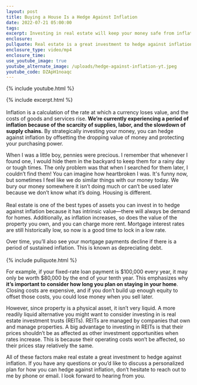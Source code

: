 ```yaml
---
layout: post
title: Buying a House Is a Hedge Against Inflation
date: 2022-07-21 05:00:00
tags:
excerpt: Investing in real estate will keep your money safe from inflation.
enclosure:
pullquote: Real estate is a great investment to hedge against inflation.
enclosure_type: video/mp4
enclosure_time:
use_youtube_image: true
youtube_alternate_image: /uploads/hedge-against-inflation-yt.jpeg
youtube_code: DZApH1noaqc
---
```

{% include youtube.html %}

{% include excerpt.html %}<br><br>Inflation is a calculation of the rate at which a currency loses value, and the costs of goods and services rise. **We’re currently experiencing a period of inflation because of the scarcity of supplies, labor, and the slowdown of supply chains.** By strategically investing your money, you can hedge against inflation by offsetting the dropping value of money and protecting your purchasing power.

When I was a little boy, pennies were precious. I remember that whenever I found one, I would hide them in the backyard to keep them for a rainy day or tough times. The only problem was that when I searched for them later, I couldn’t find them\! You can imagine how heartbroken I was. It's funny now, but sometimes I feel like we do similar things with our money today. We bury our money somewhere it isn’t doing much or can’t be used later because we don’t know what it’s doing. Housing is different.<br><br>Real estate is one of the best types of assets you can invest in to hedge against inflation because it has intrinsic value—there will always be demand for homes. Additionally, as inflation increases, so does the value of the property you own, and you can charge more rent. Mortgage interest rates are still historically low, so now is a good time to lock in a low rate.

Over time, you’ll also see your mortgage payments decline if there is a period of sustained inflation. This is known as depreciating debt.&nbsp;<br><br>{% include pullquote.html %}

For example, if your fixed-rate loan payment is $100,000 every year, it may only be worth $80,000 by the end of your tenth year. This emphasizes why **it’s important to consider how long you plan on staying in your home**. Closing costs are expensive, and if you don’t build up enough equity to offset those costs, you could lose money when you sell later.

However, since property is a physical asset, it isn’t very liquid. A more readily liquid alternative you might want to consider investing in is real estate investment trusts (REITs). REITs are managed by companies that own and manage properties. A big advantage to investing in REITs is that their prices shouldn’t be as affected as other investment opportunities when rates increase. This is because their operating costs won’t be affected, so their prices stay relatively the same.

All of these factors make real estate a great investment to hedge against inflation. If you have any questions or you’d like to discuss a personalized plan for how you can hedge against inflation, don’t hesitate to reach out to me by phone or email. I look forward to hearing from you.
